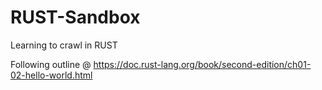 # RUST-Sandbox
Learning to crawl in RUST

Following outline @ https://doc.rust-lang.org/book/second-edition/ch01-02-hello-world.html
